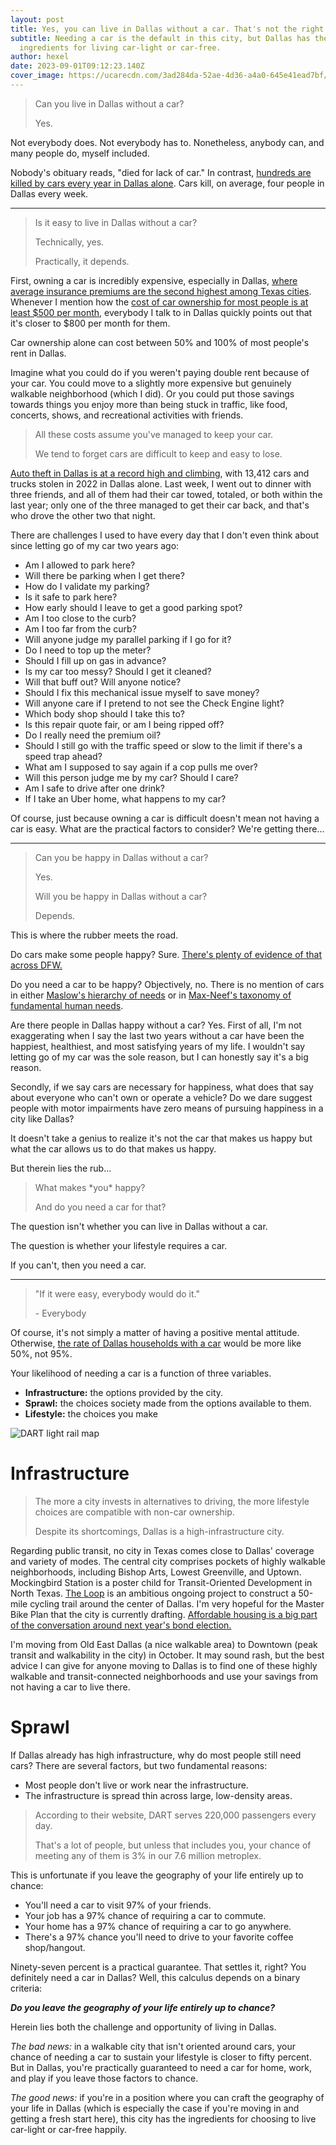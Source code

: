 ```yaml
---
layout: post
title: Yes, you can live in Dallas without a car. That's not the right question.
subtitle: Needing a car is the default in this city, but Dallas has the
  ingredients for living car-light or car-free.
author: hexel
date: 2023-09-01T09:12:23.140Z
cover_image: https://ucarecdn.com/3ad284da-52ae-4d36-a4a0-645e41ead7bf/
---
```

> Can you live in Dallas without a car?
>
> Yes.

Not everybody does. Not everybody has to. Nonetheless, anybody can, and many people do, myself included.

Nobody's obituary reads, "died for lack of car." In contrast, [hundreds are killed by cars every year in Dallas alone](https://www.dmagazine.com/frontburner/2021/11/dallas-has-the-second-worst-traffic-fatality-rate-in-the-country/). Cars kill, on average, four people in Dallas every week.

- - -

> Is it easy to live in Dallas without a car?
>
> Technically, yes.
>
> Practically, it depends.

First, owning a car is incredibly expensive, especially in Dallas, [where average insurance premiums are the second highest among Texas cities](https://www.compare.com/auto-insurance/by-state/texas/dallas-car-insurance#:~:text=The%20average%20cost%20of%20car,(and%20the%20national%20average).). Whenever I mention how the [cost of car ownership for most people is at least $500 per month](https://www.nerdwallet.com/article/loans/auto-loans/total-cost-owning-car), everybody I talk to in Dallas quickly points out that it's closer to $800 per month for them.

Car ownership alone can cost between 50% and 100% of most people's rent in Dallas.

Imagine what you could do if you weren't paying double rent because of your car. You could move to a slightly more expensive but genuinely walkable neighborhood (which I did). Or you could put those savings towards things you enjoy more than being stuck in traffic, like food, concerts, shows, and recreational activities with friends.

> All these costs assume you've managed to keep your car.
>
> We tend to forget cars are difficult to keep and easy to lose.

[Auto theft in Dallas is at a record high and climbing](https://www.cbsnews.com/texas/news/auto-theft-reports-hitting-new-highs-in-north-texas/), with 13,412 cars and trucks stolen in 2022 in Dallas alone. Last week, I went out to dinner with three friends, and all of them had their car towed, totaled, or both within the last year; only one of the three managed to get their car back, and that's who drove the other two that night.

There are challenges I used to have every day that I don't even think about since letting go of my car two years ago:

* Am I allowed to park here?
* Will there be parking when I get there?
* How do I validate my parking?
* Is it safe to park here?
* How early should I leave to get a good parking spot?
* Am I too close to the curb?
* Am I too far from the curb?
* Will anyone judge my parallel parking if I go for it?
* Do I need to top up the meter?
* Should I fill up on gas in advance?
* Is my car too messy? Should I get it cleaned?
* Will that buff out? Will anyone notice?
* Should I fix this mechanical issue myself to save money?
* Will anyone care if I pretend to not see the Check Engine light?
* Which body shop should I take this to?
* Is this repair quote fair, or am I being ripped off?
* Do I really need the premium oil?
* Should I still go with the traffic speed or slow to the limit if there's a speed trap ahead?
* What am I supposed to say again if a cop pulls me over?
* Will this person judge me by my car? Should I care?
* Am I safe to drive after one drink?
* If I take an Uber home, what happens to my car?

Of course, just because owning a car is difficult doesn't mean not having a car is easy. What are the practical factors to consider? We're getting there...

- - -

> Can you be happy in Dallas without a car?
>
> Yes.
>
> Will you be happy in Dallas without a car?
>
> Depends.

This is where the rubber meets the road.

Do cars make some people happy? Sure. [There's plenty of evidence of that across DFW.](https://www.instagram.com/carsandcoffee_dallas/?hl=en)

Do you need a car to be happy? Objectively, no. There is no mention of cars in either [Maslow's hierarchy of needs](https://en.wikipedia.org/wiki/Maslow%27s_hierarchy_of_needs) or in [Max-Neef's taxonomy of fundamental human needs](https://en.wikipedia.org/wiki/Manfred_Max-Neef%27s_Fundamental_human_needs). 

Are there people in Dallas happy without a car? Yes. First of all, I'm not exaggerating when I say the last two years without a car have been the happiest, healthiest, and most satisfying years of my life. I wouldn't say letting go of my car was the sole reason, but I can honestly say it's a big reason.

Secondly, if we say cars are necessary for happiness, what does that say about everyone who can't own or operate a vehicle? Do we dare suggest people with motor impairments have zero means of pursuing happiness in a city like Dallas?

It doesn't take a genius to realize it's not the car that makes us happy but what the car allows us to do that makes us happy.

But therein lies the rub...

> What makes \*you\* happy?
>
> And do you need a car for that?

The question isn't whether you can live in Dallas without a car.

The question is whether your lifestyle requires a car.

If you can't, then you need a car.

- - -

> "If it were easy, everybody would do it."
>
> \- Everybody

Of course, it's not simply a matter of having a positive mental attitude. Otherwise, [the rate of Dallas households with a car](https://www.dmagazine.com/publications/d-ceo/2018/september/rethinking-dallas-attraction-to-the-automobile/#:~:text=According%20to%20American%20Community%20Survey,metropolitan%20statistical%20areas%20(MSAs).) would be more like 50%, not 95%.

Your likelihood of needing a car is a function of three variables.

* **Infrastructure:** the options provided by the city.
* **Sprawl:** the choices society made from the options available to them.
* **Lifestyle:** the choices you make

![DART light rail map](https://ucarecdn.com/b4dc0ca4-2223-4c38-99c8-0b7a55c54edf/ "DART light rail map")

# Infrastructure

> The more a city invests in alternatives to driving, the more lifestyle choices are compatible with non-car ownership.
>
> Despite its shortcomings, Dallas is a high-infrastructure city.

Regarding public transit, no city in Texas comes close to Dallas' coverage and variety of modes. The central city comprises pockets of highly walkable neighborhoods, including Bishop Arts, Lowest Greenville, and Uptown. Mockingbird Station is a poster child for Transit-Oriented Development in North Texas. [The Loop](https://theloopdallas.org/) is an ambitious ongoing project to construct a 50-mile cycling trail around the center of Dallas. I'm very hopeful for the Master Bike Plan that the city is currently drafting. [Affordable housing is a big part of the conversation around next year's bond election.](https://www.dallashousingcoalition.com/#:~:text=Dallas%20is%20becoming%20unaffordable.%20The%20median%20income%20in%20Dallas%20is%20%2458%2C200%2C%20and%20the%20average%20home%20price%20is%20%24405%2C000.)

I'm moving from Old East Dallas (a nice walkable area) to Downtown (peak transit and walkability in the city) in October. It may sound rash, but the best advice I can give for anyone moving to Dallas is to find one of these highly walkable and transit-connected neighborhoods and use your savings from not having a car to live there.

# Sprawl

If Dallas already has high infrastructure, why do most people still need cars? There are several factors, but two fundamental reasons:

* Most people don't live or work near the infrastructure.
* The infrastructure is spread thin across large, low-density areas.

> According to their website, DART serves 220,000 passengers every day.
>
> That's a lot of people, but unless that includes you, your chance of meeting any of them is 3% in our 7.6 million metroplex.

This is unfortunate if you leave the geography of your life entirely up to chance:

* You'll need a car to visit 97% of your friends.
* Your job has a 97% chance of requiring a car to commute.
* Your home has a 97% chance of requiring a car to go anywhere.
* There's a 97% chance you'll need to drive to your favorite coffee shop/hangout.

Ninety-seven percent is a practical guarantee. That settles it, right? You definitely need a car in Dallas? Well, this calculus depends on a binary criteria:

***Do you leave the geography of your life entirely up to chance?***

Herein lies both the challenge and opportunity of living in Dallas.

*The bad news:* in a walkable city that isn't oriented around cars, your chance of needing a car to sustain your lifestyle is closer to fifty percent. But in Dallas, you're practically guaranteed to need a car for home, work, and play if you leave those factors to chance.

*The good news:* if you're in a position where you can craft the geography of your life in Dallas (which is especially the case if you're moving in and getting a fresh start here), this city has the ingredients for choosing to live car-light or car-free happily.